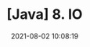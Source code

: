 ---
title: '[Java] 8. IO'
date: 2021-08-02 10:08:19
category: 'Java'
thumbnail: { thumbnailSrc }
draft: false
---